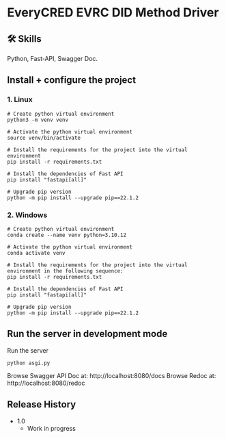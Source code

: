 # EveryCRED EVRC DID Method Driver

## 🛠 Skills
Python, Fast-API, Swagger Doc.

## Install + configure the project

### 1. Linux
```
# Create python virtual environment
python3 -m venv venv

# Activate the python virtual environment
source venv/bin/activate

# Install the requirements for the project into the virtual environment
pip install -r requirements.txt

# Install the dependencies of Fast API
pip install "fastapi[all]"

# Upgrade pip version
python -m pip install --upgrade pip==22.1.2
```
### 2. Windows
```
# Create python virtual environment
conda create --name venv python=3.10.12

# Activate the python virtual environment
conda activate venv

# Install the requirements for the project into the virtual environment in the following sequence:
pip install -r requirements.txt

# Install the dependencies of Fast API
pip install "fastapi[all]"

# Upgrade pip version
python -m pip install --upgrade pip==22.1.2
```

## Run the server in development mode
Run the server
```
python asgi.py
```
Browse Swagger API Doc at: http://localhost:8080/docs
Browse  Redoc at: http://localhost:8080/redoc

## Release History

* 1.0
    * Work in progress